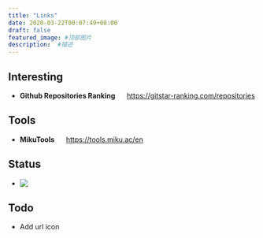 ```yaml
---
title: "Links"
date: 2020-03-22T00:07:49+08:00
draft: false
featured_image: #顶部图片
description:  #描述
---
```


## Interesting

- **Github Repositories Ranking** &nbsp;&nbsp;&nbsp;&nbsp; https://gitstar-ranking.com/repositories

## Tools

- **MikuTools** &nbsp;&nbsp;&nbsp;&nbsp; https://tools.miku.ac/en

## Status

- <img src="https://github.com/wbmins/Hugo/workflows/build/badge.svg" align="left" />

## Todo

- Add url icon

